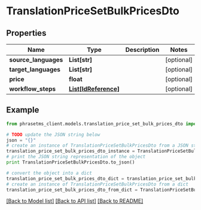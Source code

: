 # TranslationPriceSetBulkPricesDto

## Properties

| Name                 | Type                                    | Description | Notes      |
| -------------------- | --------------------------------------- | ----------- | ---------- |
| **source_languages** | **List[str]**                           |             | [optional] |
| **target_languages** | **List[str]**                           |             | [optional] |
| **price**            | **float**                               |             | [optional] |
| **workflow_steps**   | [**List[IdReference]**](IdReference.md) |             | [optional] |

## Example

```python
from phrasetms_client.models.translation_price_set_bulk_prices_dto import TranslationPriceSetBulkPricesDto

# TODO update the JSON string below
json = "{}"
# create an instance of TranslationPriceSetBulkPricesDto from a JSON string
translation_price_set_bulk_prices_dto_instance = TranslationPriceSetBulkPricesDto.from_json(json)
# print the JSON string representation of the object
print TranslationPriceSetBulkPricesDto.to_json()

# convert the object into a dict
translation_price_set_bulk_prices_dto_dict = translation_price_set_bulk_prices_dto_instance.to_dict()
# create an instance of TranslationPriceSetBulkPricesDto from a dict
translation_price_set_bulk_prices_dto_from_dict = TranslationPriceSetBulkPricesDto.from_dict(translation_price_set_bulk_prices_dto_dict)
```

[[Back to Model list]](../README.md#documentation-for-models) [[Back to API list]](../README.md#documentation-for-api-endpoints) [[Back to README]](../README.md)
